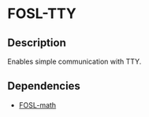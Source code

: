 # FOSL-TTY

## Description

Enables simple communication with TTY.

## Dependencies

* [FOSL-math]

[FOSL-math]: https://github.com/martinmake/FOSL-math

